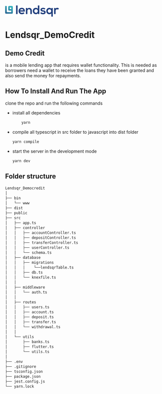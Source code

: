 ![](./public/images/logo.png) 
# Lendsqr_DemoCredit
## Demo Credit 
is a mobile lending app that requires wallet functionality. This is needed as borrowers need a wallet to receive the loans they have been granted and also send the money for repayments.

## How To Install And Run The App

clone the repo and run the following commands
* install all dependencies
    ```bash
        yarn 
    ```
* compile all typescript in src folder to javascript into dist folder
    ```bash
    yarn compile
    ```
* start the server in the development mode
    ```bash
    yarn dev
  ```
## Folder structure
```
Lendsqr_Democredit
│
├── bin
│   └── www
├── dist
├── public
├── src
│   ├── app.ts
│   ├── controller
│   │   ├── accountController.ts
│   │   ├── depositController.ts
│   │   ├── transferController.ts
│   │   ├── userController.ts
│   │   └── schema.ts
│   ├── database
│   │   ├── migrations
│   │   │    └──lendsqrTable.ts
│   │   ├── db.ts
│   │   └── knexfile.ts
│   │   
│   ├── middleware
│   │   └── auth.ts
│   │
│   ├── routes
│   │   ├── users.ts
│   │   ├── account.ts
│   │   ├── deposit.ts
│   │   ├── transfer.ts
│   │   └── withdrawal.ts
│   │
│   └── utils
│       ├── banks.ts
│       ├── flutter.ts
│       └── utils.ts
│
├── .env
├── .gitignore
├── tsconfig.json
├── package.json
├── jest.config.js
└── yarn.lock
```
